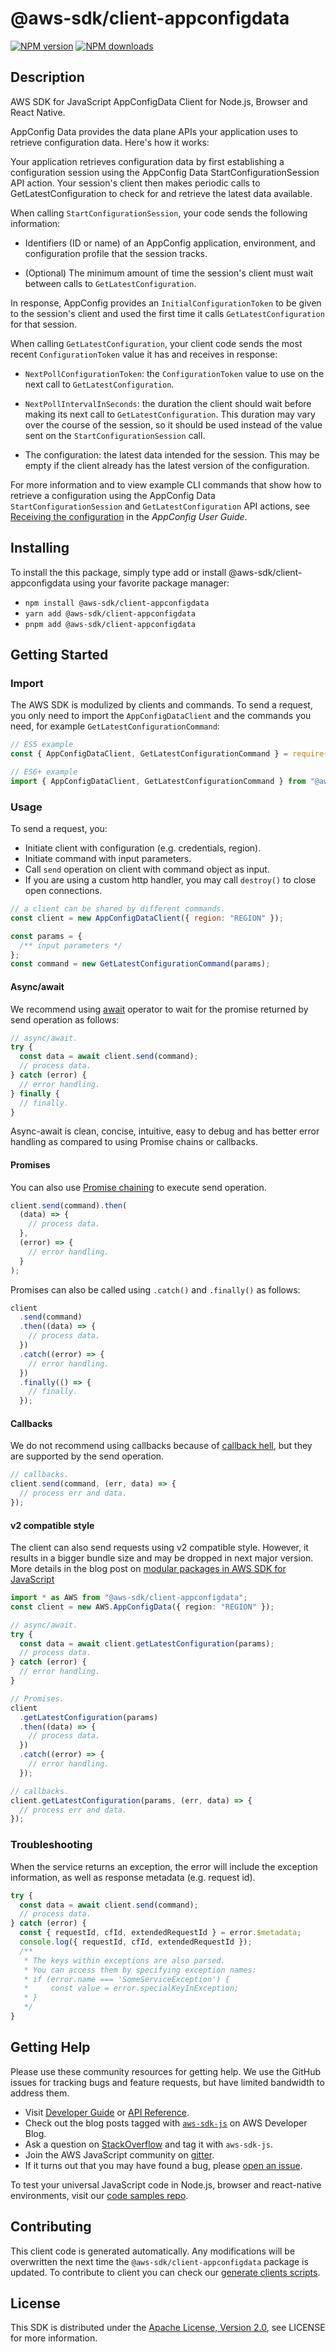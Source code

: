 <!-- generated file, do not edit directly -->

# @aws-sdk/client-appconfigdata

[![NPM version](https://img.shields.io/npm/v/@aws-sdk/client-appconfigdata/latest.svg)](https://www.npmjs.com/package/@aws-sdk/client-appconfigdata)
[![NPM downloads](https://img.shields.io/npm/dm/@aws-sdk/client-appconfigdata.svg)](https://www.npmjs.com/package/@aws-sdk/client-appconfigdata)

## Description

AWS SDK for JavaScript AppConfigData Client for Node.js, Browser and React Native.

<p>AppConfig Data provides the data plane APIs your application uses to retrieve configuration data.
Here's how it works:</p>
<p>Your application retrieves configuration data by first establishing a configuration
session using the AppConfig Data <a>StartConfigurationSession</a> API action. Your session's
client then makes periodic calls to <a>GetLatestConfiguration</a> to check for
and retrieve the latest data available.</p>
<p>When calling <code>StartConfigurationSession</code>, your code sends the following
information:</p>
<ul>
<li>
<p>Identifiers (ID or name) of an AppConfig application, environment, and
configuration profile that the session tracks.</p>
</li>
<li>
<p>(Optional) The minimum amount of time the session's client must wait between calls
to <code>GetLatestConfiguration</code>.</p>
</li>
</ul>
<p>In response, AppConfig provides an <code>InitialConfigurationToken</code> to be given to
the session's client and used the first time it calls <code>GetLatestConfiguration</code>
for that session.</p>
<p>When calling <code>GetLatestConfiguration</code>, your client code sends the most recent
<code>ConfigurationToken</code> value it has and receives in response:</p>
<ul>
<li>
<p>
<code>NextPollConfigurationToken</code>: the <code>ConfigurationToken</code> value
to use on the next call to <code>GetLatestConfiguration</code>.</p>
</li>
<li>
<p>
<code>NextPollIntervalInSeconds</code>: the duration the client should wait before
making its next call to <code>GetLatestConfiguration</code>. This duration may vary
over the course of the session, so it should be used instead of the value sent on the
<code>StartConfigurationSession</code> call.</p>
</li>
<li>
<p>The configuration: the latest data intended for the session. This may be empty if
the client already has the latest version of the configuration.</p>
</li>
</ul>
<p>For more information and to view example CLI commands that show how to retrieve a
configuration using the AppConfig Data <code>StartConfigurationSession</code> and
<code>GetLatestConfiguration</code> API actions, see <a href="http://docs.aws.amazon.com/appconfig/latest/userguide/appconfig-retrieving-the-configuration">Receiving the
configuration</a> in the <i>AppConfig User Guide</i>.</p>

## Installing

To install the this package, simply type add or install @aws-sdk/client-appconfigdata
using your favorite package manager:

- `npm install @aws-sdk/client-appconfigdata`
- `yarn add @aws-sdk/client-appconfigdata`
- `pnpm add @aws-sdk/client-appconfigdata`

## Getting Started

### Import

The AWS SDK is modulized by clients and commands.
To send a request, you only need to import the `AppConfigDataClient` and
the commands you need, for example `GetLatestConfigurationCommand`:

```js
// ES5 example
const { AppConfigDataClient, GetLatestConfigurationCommand } = require("@aws-sdk/client-appconfigdata");
```

```ts
// ES6+ example
import { AppConfigDataClient, GetLatestConfigurationCommand } from "@aws-sdk/client-appconfigdata";
```

### Usage

To send a request, you:

- Initiate client with configuration (e.g. credentials, region).
- Initiate command with input parameters.
- Call `send` operation on client with command object as input.
- If you are using a custom http handler, you may call `destroy()` to close open connections.

```js
// a client can be shared by different commands.
const client = new AppConfigDataClient({ region: "REGION" });

const params = {
  /** input parameters */
};
const command = new GetLatestConfigurationCommand(params);
```

#### Async/await

We recommend using [await](https://developer.mozilla.org/en-US/docs/Web/JavaScript/Reference/Operators/await)
operator to wait for the promise returned by send operation as follows:

```js
// async/await.
try {
  const data = await client.send(command);
  // process data.
} catch (error) {
  // error handling.
} finally {
  // finally.
}
```

Async-await is clean, concise, intuitive, easy to debug and has better error handling
as compared to using Promise chains or callbacks.

#### Promises

You can also use [Promise chaining](https://developer.mozilla.org/en-US/docs/Web/JavaScript/Guide/Using_promises#chaining)
to execute send operation.

```js
client.send(command).then(
  (data) => {
    // process data.
  },
  (error) => {
    // error handling.
  }
);
```

Promises can also be called using `.catch()` and `.finally()` as follows:

```js
client
  .send(command)
  .then((data) => {
    // process data.
  })
  .catch((error) => {
    // error handling.
  })
  .finally(() => {
    // finally.
  });
```

#### Callbacks

We do not recommend using callbacks because of [callback hell](http://callbackhell.com/),
but they are supported by the send operation.

```js
// callbacks.
client.send(command, (err, data) => {
  // process err and data.
});
```

#### v2 compatible style

The client can also send requests using v2 compatible style.
However, it results in a bigger bundle size and may be dropped in next major version. More details in the blog post
on [modular packages in AWS SDK for JavaScript](https://aws.amazon.com/blogs/developer/modular-packages-in-aws-sdk-for-javascript/)

```ts
import * as AWS from "@aws-sdk/client-appconfigdata";
const client = new AWS.AppConfigData({ region: "REGION" });

// async/await.
try {
  const data = await client.getLatestConfiguration(params);
  // process data.
} catch (error) {
  // error handling.
}

// Promises.
client
  .getLatestConfiguration(params)
  .then((data) => {
    // process data.
  })
  .catch((error) => {
    // error handling.
  });

// callbacks.
client.getLatestConfiguration(params, (err, data) => {
  // process err and data.
});
```

### Troubleshooting

When the service returns an exception, the error will include the exception information,
as well as response metadata (e.g. request id).

```js
try {
  const data = await client.send(command);
  // process data.
} catch (error) {
  const { requestId, cfId, extendedRequestId } = error.$metadata;
  console.log({ requestId, cfId, extendedRequestId });
  /**
   * The keys within exceptions are also parsed.
   * You can access them by specifying exception names:
   * if (error.name === 'SomeServiceException') {
   *     const value = error.specialKeyInException;
   * }
   */
}
```

## Getting Help

Please use these community resources for getting help.
We use the GitHub issues for tracking bugs and feature requests, but have limited bandwidth to address them.

- Visit [Developer Guide](https://docs.aws.amazon.com/sdk-for-javascript/v3/developer-guide/welcome.html)
  or [API Reference](https://docs.aws.amazon.com/AWSJavaScriptSDK/v3/latest/index.html).
- Check out the blog posts tagged with [`aws-sdk-js`](https://aws.amazon.com/blogs/developer/tag/aws-sdk-js/)
  on AWS Developer Blog.
- Ask a question on [StackOverflow](https://stackoverflow.com/questions/tagged/aws-sdk-js) and tag it with `aws-sdk-js`.
- Join the AWS JavaScript community on [gitter](https://gitter.im/aws/aws-sdk-js-v3).
- If it turns out that you may have found a bug, please [open an issue](https://github.com/aws/aws-sdk-js-v3/issues/new/choose).

To test your universal JavaScript code in Node.js, browser and react-native environments,
visit our [code samples repo](https://github.com/aws-samples/aws-sdk-js-tests).

## Contributing

This client code is generated automatically. Any modifications will be overwritten the next time the `@aws-sdk/client-appconfigdata` package is updated.
To contribute to client you can check our [generate clients scripts](https://github.com/aws/aws-sdk-js-v3/tree/main/scripts/generate-clients).

## License

This SDK is distributed under the
[Apache License, Version 2.0](http://www.apache.org/licenses/LICENSE-2.0),
see LICENSE for more information.
